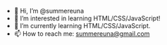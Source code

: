 - 👋 Hi, I’m @summereuna
- 👀 I’m interested in learning HTML/CSS/JavaScript!
- 🌱 I’m currently learning HTML/CSS/JavaScript.
- 📫 How to reach me: summereuna@gmail.com

<!---
summereuna/summereuna is a ✨ special ✨ repository because its `README.md` (this file) appears on your GitHub profile.
You can click the Preview link to take a look at your changes.
--->
